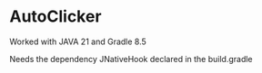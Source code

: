 # AutoClicker

Worked with JAVA 21 and Gradle 8.5

Needs the dependency JNativeHook declared in the build.gradle